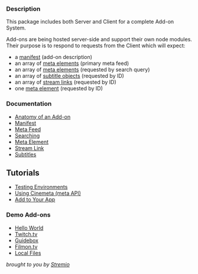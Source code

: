 ### Description

This package includes both Server and Client for a complete Add-on System.

Add-ons are being hosted server-side and support their own node modules. Their purpose is to respond to requests from the Client which will expect:

- a [manifest](/docs/manifest.md) (add-on description)
- an array of [meta elements](/docs/meta/meta.element.md) (primary meta feed)
- an array of [meta elements](/docs/meta/meta.element.md) (requested by search query)
- an array of [subtitle objects](/docs/subtitles/subtitles.object.md) (requested by ID)
- an array of [stream links](/docs/steam/stream.link.md) (requested by ID)
- one [meta element](/docs/meta/meta.element.md) (requested by ID)

### Documentation

- [Anatomy of an Add-on](/docs/README.md)
- [Manifest](/docs/manifest.md)
- [Meta Feed](/docs/api/meta/meta.feed.md)
- [Searching](/docs/api/meta/meta.search.md)
- [Meta Element](/docs/api/meta/meta.element.md)
- [Stream Link](/docs/api/stream/README.md)
- [Subtitles](/docs/api/subtitles/README.md)

## Tutorials

- [Testing Environments](/docs/tutorial/testing.md)
- [Using Cinemeta (meta API)](/docs/tutorial/using-cinemeta.md)
- [Add to Your App](/docs/tutorial/add.to.app.md)

### Demo Add-ons

- [Hello World](https://github.com/Ivshti/addon-helloworld)
- [Twitch.tv](https://github.com/jaruba/stremio-twitch)
- [Guidebox](http://github.com/Stremio/guidebox-stremio)
- [Filmon.tv](http://github.com/Stremio/filmon-stremio)
- [Local Files](http://github.com/Stremio/stremio-local-files)

_brought to you by [Stremio](http://www.strem.io/)_
